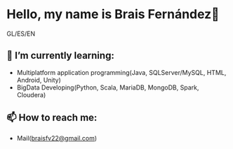 <h1> Hello, my name is Brais Fernández👋</h1>
GL/ES/EN

<h2> 🌱 I’m currently learning:</h2>
 <ul>
 
 <li>Multiplatform application programming(Java, SQLServer/MySQL, HTML, Android, Unity)</li>
 <li>BigData Developing(Python, Scala, MariaDB, MongoDB, Spark, Cloudera)</li>
</ul>
<h2>📫 How to reach me:</h2>
<ul>
 <li>Mail(<a href="mail:braisfv22@gmail.com">braisfv22@gmail.com</a>)</li>
</ul>


<!--
**braiso-22/braiso-22** is a ✨ _special_ ✨ repository because its `README.md` (this file) appears on your GitHub profile.

Here are some ideas to get you started:

- 🔭 I’m currently working on ...
 ...
- 👯 I’m looking to collaborate on ...
- 🤔 I’m looking for help with ...
- 💬 Ask me about ...
- 📫 How to reach me: ...
- 😄 Pronouns: ...
- ⚡ Fun fact: ...
-->
